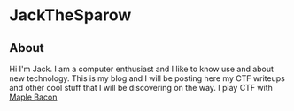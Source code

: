 # JackTheSparow

## About

Hi I'm Jack. I am a computer enthusiast and I like to know use and about new technology. 
This is my blog and I will be posting here my CTF writeups and other cool stuff that I will be discovering on the way.
I play CTF with [Maple Bacon](https://maplebacon.org/)
